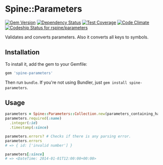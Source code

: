# Spine::Parameters

[![Gem Version](https://badge.fury.io/rb/spine-parameters.svg)](http://badge.fury.io/rb/spine-parameters)
[![Dependency Status](https://gemnasium.com/rspine/parameters.svg)](https://gemnasium.com/rspine/parameters)
[![Test Coverage](https://codeclimate.com/github/rspine/parameters/badges/coverage.svg)](https://codeclimate.com/github/rspine/parameters/coverage)
[![Code Climate](https://codeclimate.com/github/rspine/parameters/badges/gpa.svg)](https://codeclimate.com/github/rspine/parameters)
[ ![Codeship Status for rspine/parameters](https://codeship.com/projects/c3d614e0-e11c-0132-df07-763d3ae4d225/status?branch=master)](https://codeship.com/projects/81066)

Validates and converts parameters. Also it converts all keys to symbols.

## Installation

To install it, add the gem to your Gemfile:

```ruby
gem 'spine-parameters'
```

Then run `bundle`. If you're not using Bundler, just `gem install spine-parameters`.

## Usage

```ruby
parameters = Spine::Parameters::Collection.new(parameters_containing_hash)
parameters.required(:name)
  .integer(:id)
  .timestamp(:since)

parameters.errors? # Checks if there is any parsing error.
parameters.errors
# => { id: ['invalid number'] }

parameters[:since]
# => <DateTime: 2014-01-01T12:00:00+00:00>
```

